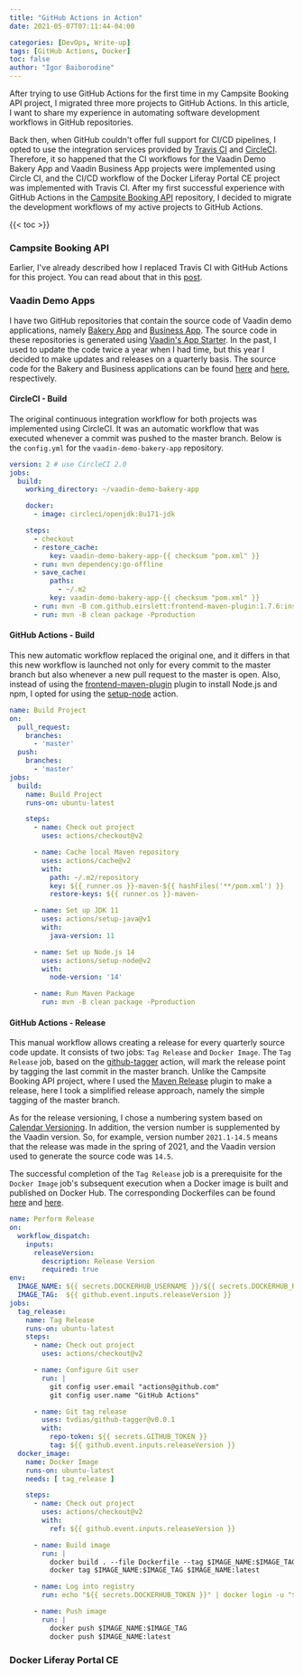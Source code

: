 ```yaml
---
title: "GitHub Actions in Action"
date: 2021-05-07T07:11:44-04:00

categories: [DevOps, Write-up]
tags: [GitHub Actions, Docker]
toc: false
author: "Igor Baiborodine"
---
```


After trying to use GitHub Actions for the first time in my Campsite Booking API project, I migrated three more projects to GitHub Actions. In this article, I want to share my experience in automating software development workflows in GitHub repositories.

<!--more-->

Back then, when GitHub couldn't offer full support for CI/CD pipelines, I opted to use the integration services provided by [Travis CI](https://www.travis-ci.com/) and [CircleCI](https://circleci.com/). Therefore, it so happened that the CI workflows for the Vaadin Demo Bakery App and Vaadin Business App projects were implemented using Circle CI, and the CI/CD workflow of the Docker Liferay Portal CE project was implemented with Travis CI. After my first successful experience with GitHub Actions in the  [Campsite Booking API](https://github.com/igor-baiborodine/campsite-booking) repository, I decided to migrate the development workflows of my active projects to GitHub Actions.

{{< toc >}}

### Campsite Booking API
Earlier, I've already described how I replaced Travis CI with GitHub Actions for this project. You can read about that in this [post](/article/campsite-booking-api-revisited/#cicd-workflows).

### Vaadin Demo Apps
I have two GitHub repositories that contain the source code of Vaadin demo applications, namely [Bakery App](https://vaadin.com/docs/v14/guide/starters/bakeryflow/overview) and [Business App](https://vaadin.com/docs/v14/guide/starters/business-app/overview). The source code in these repositories is generated using [Vaadin's App Starter](https://vaadin.com/start). In the past, I used to update the code twice a year when I had time, but this year I decided to make updates and releases on a quarterly basis. The source code for the Bakery and Business applications can be found [here](https://github.com/igor-baiborodine/vaadin-demo-bakery-app) and [here](https://github.com/igor-baiborodine/vaadin-demo-business-app), respectively.

#### CircleCI - Build
The original continuous integration workflow for both projects was implemented using CircleCI. It was an automatic workflow that was executed whenever a commit was pushed to the master branch. Below is the `config.yml` for the `vaadin-demo-bakery-app` repository.

```yaml
version: 2 # use CircleCI 2.0
jobs: 
  build: 
    working_directory: ~/vaadin-demo-bakery-app

    docker: 
      - image: circleci/openjdk:8u171-jdk

    steps: 
      - checkout 
      - restore_cache: 
          key: vaadin-demo-bakery-app-{{ checksum "pom.xml" }}
      - run: mvn dependency:go-offline
      - save_cache:
          paths:
            - ~/.m2
          key: vaadin-demo-bakery-app-{{ checksum "pom.xml" }}
      - run: mvn -B com.github.eirslett:frontend-maven-plugin:1.7.6:install-node-and-npm -DnodeVersion="v10.16.0"
      - run: mvn -B clean package -Pproduction
```

#### GitHub Actions - Build
This new automatic workflow replaced the original one, and it differs in that this new workflow is launched not only for every commit to the master branch but also whenever a new pull request to the master is open. Also, instead of using the [frontend-maven-plugin](https://github.com/eirslett/frontend-maven-plugin) plugin to install Node.js and npm, I opted for using the [setup-node]( https://github.com/actions/setup-node) action.

```yaml
name: Build Project
on:
  pull_request:
    branches:
      - 'master'
  push:
    branches:
      - 'master'
jobs:
  build:
    name: Build Project
    runs-on: ubuntu-latest

    steps:
      - name: Check out project
        uses: actions/checkout@v2

      - name: Cache local Maven repository
        uses: actions/cache@v2
        with:
          path: ~/.m2/repository
          key: ${{ runner.os }}-maven-${{ hashFiles('**/pom.xml') }}
          restore-keys: ${{ runner.os }}-maven-

      - name: Set up JDK 11
        uses: actions/setup-java@v1
        with:
          java-version: 11

      - name: Set up Node.js 14
        uses: actions/setup-node@v2
        with:
          node-version: '14'

      - name: Run Maven Package
        run: mvn -B clean package -Pproduction
```

#### GitHub Actions - Release
This manual workflow allows creating a release for every quarterly source code update. It consists of two jobs: `Tag Release` and `Docker Image`. The `Tag Release` job, based on the [github-tagger](https://github.com/tvdias/github-tagger) action, will mark the release point by tagging the last commit in the master branch. Unlike the Campsite Booking API project, where I used the [Maven Release](https://maven.apache.org/maven-release/maven-release-plugin/) plugin to make a release, here I took a simplified release approach, namely the simple tagging of the master branch.

As for the release versioning, I chose a numbering system based on [Calendar Versioning](https://calver.org/). In addition, the version number is supplemented by the Vaadin version. So, for example, version number `2021.1-14.5` means that the release was made in the spring of 2021, and the Vaadin version used to generate the source code was `14.5`.

The successful completion of the `Tag Release` job is a prerequisite for the `Docker Image` job's subsequent execution when a Docker image is built and published on Docker Hub. The corresponding Dockerfiles can be found [here](https://github.com/igor-baiborodine/vaadin-demo-bakery-app/blob/master/Dockerfile) and [here](https://github.com/igor-baiborodine/vaadin-demo-business-app/blob/master/Dockerfile).

```yaml
name: Perform Release
on:
  workflow_dispatch:
    inputs:
      releaseVersion:
        description: Release Version
        required: true
env:
  IMAGE_NAME: ${{ secrets.DOCKERHUB_USERNAME }}/${{ secrets.DOCKERHUB_REPO }}
  IMAGE_TAG:  ${{ github.event.inputs.releaseVersion }}
jobs:
  tag_release:
    name: Tag Release
    runs-on: ubuntu-latest
    steps:
      - name: Check out project
        uses: actions/checkout@v2

      - name: Configure Git user
        run: |
          git config user.email "actions@github.com"
          git config user.name "GitHub Actions"

      - name: Git tag release
        uses: tvdias/github-tagger@v0.0.1
        with:
          repo-token: ${{ secrets.GITHUB_TOKEN }}
          tag: ${{ github.event.inputs.releaseVersion }}
  docker_image:
    name: Docker Image
    runs-on: ubuntu-latest
    needs: [ tag_release ]

    steps:
      - name: Check out project
        uses: actions/checkout@v2
        with:
          ref: ${{ github.event.inputs.releaseVersion }}

      - name: Build image
        run: |
          docker build . --file Dockerfile --tag $IMAGE_NAME:$IMAGE_TAG
          docker tag $IMAGE_NAME:$IMAGE_TAG $IMAGE_NAME:latest

      - name: Log into registry
        run: echo "${{ secrets.DOCKERHUB_TOKEN }}" | docker login -u "${{ secrets.DOCKERHUB_USERNAME }}" --password-stdin

      - name: Push image
        run: |
          docker push $IMAGE_NAME:$IMAGE_TAG
          docker push $IMAGE_NAME:latest
```

### Docker Liferay Portal CE
